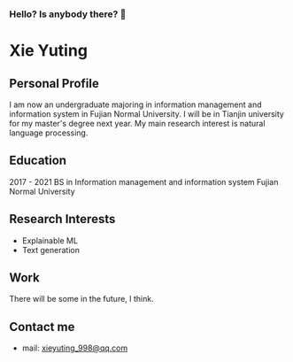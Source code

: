 ### Hello? Is anybody there? 👋

# Xie Yuting
## Personal Profile
I am now an undergraduate majoring in information management and information system in Fujian Normal University. I will be in Tianjin university for my master's degree next year. My main research interest is natural language processing. 

## Education
2017 - 2021    BS in Information management and information system    Fujian Normal University

## Research Interests
- Explainable ML
- Text generation

## Work
There will be some in the future, I think.

## Contact me
- mail: <xieyuting_998@qq.com>
